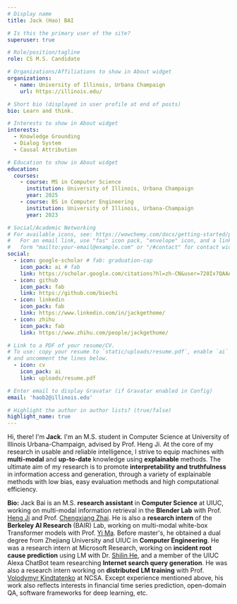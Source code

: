 ```yaml
---
# Display name
title: Jack (Hao) BAI

# Is this the primary user of the site?
superuser: true

# Role/position/tagline
role: CS M.S. Candidate

# Organizations/Affiliations to show in About widget
organizations:
  - name: University of Illinois, Urbana Champaign
    url: https://illinois.edu/

# Short bio (displayed in user profile at end of posts)
bio: Learn and think.

# Interests to show in About widget
interests:
  - Knowledge Grounding
  - Dialog System
  - Causal Attribution

# Education to show in About widget
education:
  courses:
    - course: MS in Computer Science
      institution: University of Illinois, Urbana Champaign
      year: 2025
    - course: BS in Computer Engineering
      institution: University of Illinois, Urbana-Champaign
      year: 2023

# Social/Academic Networking
# For available icons, see: https://wowchemy.com/docs/getting-started/page-builder/#icons
#   For an email link, use "fas" icon pack, "envelope" icon, and a link in the
#   form "mailto:your-email@example.com" or "/#contact" for contact widget.
social:
  - icon: google-scholar # fab: graduation-cap
    icon_pack: ai # fab
    link: https://scholar.google.com/citations?hl=zh-CN&user=720Ix7QAAAAJ
  - icon: github
    icon_pack: fab
    link: https://github.com/biechi
  - icon: linkedin
    icon_pack: fab
    link: https://www.linkedin.com/in/jackgethome/
  - icon: zhihu
    icon_pack: fab
    link: https://www.zhihu.com/people/jackgethome/

# Link to a PDF of your resume/CV.
# To use: copy your resume to `static/uploads/resume.pdf`, enable `ai` icons in `params.toml`,
# and uncomment the lines below.
  - icon: cv
    icon_pack: ai
    link: uploads/resume.pdf

# Enter email to display Gravatar (if Gravatar enabled in Config)
email: 'haob2@illinois.edu'

# Highlight the author in author lists? (true/false)
highlight_name: true
---
```


Hi, there! I'm **Jack**. I'm an M.S. student in Computer Science at University of Illinois Urbana-Champaign, advised by Prof. Heng Ji. At the core of my research in usable and reliable intelligence, I strive to equip machines with **multi-modal** and **up-to-date** knowledge using **explainable** methods. The ultimate aim of my research is to promote **interpretability and truthfulness** in information access and generation, through a variety of explainable methods with low bias, easy evaluation methods and high computational efficiency.

**Bio:** Jack Bai is an M.S. **research assistant** in **Computer Science** at UIUC, working on multi-modal information retrieval in the **Blender Lab** with Prof. [Heng Ji](https://scholar.google.com/citations?hl=zh-CN&user=z7GCqT4AAAAJ) and Prof. [Chengxiang Zhai](https://scholar.google.com/citations?hl=zh-CN&user=YU-baPIAAAAJ). He is also a **research intern** of the **Berkeley AI Research** (BAIR) Lab, working on multi-modal white-box Transformer models with Prof. [Yi Ma](https://scholar.google.com/citations?hl=zh-CN&user=XqLiBQMAAAAJ). Before master's, he obtained a dual degree from Zhejiang University and UIUC in **Computer Engineering**. He was a research intern at Microsoft Research, working on **incident root cause prediction** using LM with Dr. [Shilin He](https://scholar.google.com/citations?hl=zh-CN&user=wECvv2UAAAAJ), and a member of the UIUC Alexa ChatBot team researching **Internet search query generation**. He was also a research intern working on **distributed LM training** with Prof. [Volodymyr Kindtatenko](https://scholar.google.com/citations?hl=zh-CN&user=Cy81VegAAAAJ) at NCSA. Except experience mentioned above, his work also reflects interests in financial time series prediction, open-domain QA, software frameworks for deep learning, etc. 

<!-- {{< icon name="download" pack="fas" >}} Download my {{< staticref "uploads/demo_resume.pdf" "newtab" >}}resumé{{< /staticref >}}. -->
